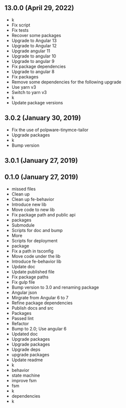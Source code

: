 ## 13.0.0 (April 29, 2022)
  - k
  - Fix script
  - Fix tests
  - Recover some packages
  - Upgrade to Angular 13
  - Upgrade to Angular 12
  - Upgrade angular 11
  - Upgrade to angular 10
  - Upgrade to angular 9
  - Fix package dependencies
  - Upgrade to angular 8
  - Fix packages
  - Remove some dependencies for the following upgrade
  - Use yarn v3
  - Switch to yarn v3
  - k
  - Update package versions

## 3.0.2 (January 30, 2019)
  - Fix the use of polpware-tinymce-tailor
  - Upgrade packages
  - k
  - Bump version

## 3.0.1 (January 27, 2019)


## 0.1.0 (January 27, 2019)
  - missed files
  - Clean up
  - Clean up fe-behavior
  - Introduce new lib
  - Move code to new lib
  - Fix package path and public api
  - packages
  - Submodule
  - Scripts for doc and bump
  - More
  - Scripts for deployment
  - package
  - Fix a path in tsconfig
  - Move code under the lib
  - Introduce fe-behavior lib
  - Update doc
  - Update published file
  - Fix package paths
  - Fix gulp file
  - Bump version to 3.0 and renaming package
  - Angular json
  - Mirgrate from Angular 6 to 7
  - Refine package dependencies
  - Publish docs and src
  - Packages
  - Passed lint
  - Refactor
  - Bump to 2.0; Use angular 6
  - Updated doc
  - Upgrade packages
  - Upgrade packages
  - Upgrade deps
  - upgrade packages
  - Update readme
  - k
  - behavior
  - state machine
  - improve fsm
  - fsm
  - k
  - dependencies
  - k

